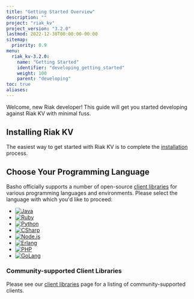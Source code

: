 ```yaml
---
title: "Getting Started Overview"
description: ""
project: "riak_kv"
project_version: "3.2.0"
lastmod: 2022-12-30T00:00:00-00:00
sitemap:
  priority: 0.9
menu:
  riak_kv-3.2.0:
    name: "Getting Started"
    identifier: "developing_getting_started"
    weight: 100
    parent: "developing"
toc: true
aliases:
---
```


[install index]: {{<baseurl>}}riak/kv/3.2.0/setup/installing
[dev client libraries]: {{<baseurl>}}riak/kv/3.2.0/developing/client-libraries

Welcome, new Riak developer! This guide will get you started developing
against Riak KV with minimal fuss.

## Installing Riak KV

The easiest way to get started with Riak KV is to complete the
[installation][install index] process.

## Choose Your Programming Language

Basho officially supports a number of open-source [client libraries][dev client libraries]
for various programming languages and environments. Please select the
language with which you'd like to proceed:

<ul class="clearfix   client-library-logos">
  <li class="float-left"><a class="block   client-library-logo" href="java/"><img src="/riak-docs/images/client_library_logos/java.png" alt="Java"></a></li>
  <li class="float-left"><a class="block   client-library-logo" href="ruby/"><img src="/riak-docs/images/client_library_logos/ruby_small.png" alt="Ruby"></a></li>
  <li class="float-left"><a class="block   client-library-logo" href="python/"><img src="/riak-docs/images/client_library_logos/python.png" alt="Python"></a></li>
  <li class="float-left"><a class="block   client-library-logo" href="csharp/"><img src="/riak-docs/images/client_library_logos/c_sharp.png" alt="CSharp"></a></li>
  <li class="float-left"><a class="block   client-library-logo" href="nodejs/"><img src="/riak-docs/images/client_library_logos/nodejs.png" alt="Node.js"></a></li>
  <li class="float-left"><a class="block   client-library-logo" href="erlang/"><img src="/riak-docs/images/client_library_logos/erlang.png" alt="Erlang"></a></li>
  <li class="float-left"><a class="block   client-library-logo" href="php/"><img src="/riak-docs/images/client_library_logos/php.png" alt="PHP"></a></li>
  <li class="float-left"><a class="block   client-library-logo" href="golang/"><img src="/riak-docs/images/client_library_logos/golang.png" alt="GoLang"></a></li>
</ul>

### Community-supported Client Libraries

Please see our [client libraries][dev client libraries] page for a listing of
community-supported clients.

